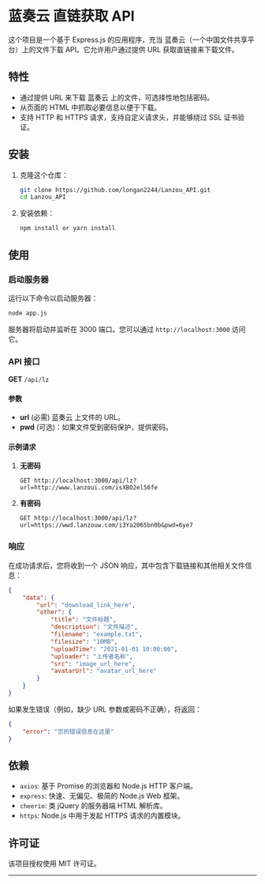# 蓝奏云 直链获取 API

这个项目是一个基于 Express.js 的应用程序，充当 蓝奏云（一个中国文件共享平台）上的文件下载 API。它允许用户通过提供 URL 获取直链接来下载文件。

## 特性

- 通过提供 URL 来下载 蓝奏云 上的文件，可选择性地包括密码。
- 从页面的 HTML 中抓取必要信息以便于下载。
- 支持 HTTP 和 HTTPS 请求，支持自定义请求头，并能够绕过 SSL 证书验证。

## 安装

1. 克隆这个仓库：

   ```bash
   git clone https://github.com/longan2244/Lanzou_API.git
   cd Lanzou_API
   ```

2. 安装依赖：

   ```bash
   npm install or yarn install
   ```

## 使用

### 启动服务器

运行以下命令以启动服务器：

```bash
node app.js
```

服务器将启动并监听在 3000 端口。您可以通过 `http://localhost:3000`  访问它。

### API 接口
 
**GET** `/api/lz`

#### 参数

- **url** (必需)  蓝奏云 上文件的 URL。
- **pwd** (可选)：如果文件受到密码保护，提供密码。

#### 示例请求

1. **无密码**

   ```http
   GET http://localhost:3000/api/lz?url=http://www.lanzoui.com/isXBO2el56fe
   ```

2. **有密码**

   ```http
   GET http://localhost:3000/api/lz?url=https://wwd.lanzouw.com/i3Ya2065bn0b&pwd=6ye7
   ```

### 响应

在成功请求后，您将收到一个 JSON 响应，其中包含下载链接和其他相关文件信息：

```json
{
    "data": {
        "url": "download_link_here",
        "other": {
            "title": "文件标题",
            "description": "文件描述",
            "filename": "example.txt",
            "filesize": "10MB",
            "uploadTime": "2021-01-01 10:00:00",
            "uploader": "上传者名称",
            "src": "image_url_here",
            "avatarUrl": "avatar_url_here"
        }
    }
}
```

如果发生错误（例如，缺少 URL 参数或密码不正确），将返回：

```json
{
    "error": "您的错误信息在这里"
}
```

## 依赖

- `axios`: 基于 Promise 的浏览器和 Node.js HTTP 客户端。
- `express`: 快速、无偏见、极简的 Node.js Web 框架。
- `cheerio`: 类 jQuery 的服务器端 HTML 解析库。
- `https`: Node.js 中用于发起 HTTPS 请求的内置模块。

## 许可证

该项目授权使用 MIT 许可证。

---

